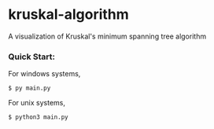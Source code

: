 # kruskal-algorithm
A visualization of Kruskal's minimum spanning tree algorithm

### Quick Start:

For windows systems,
```console
$ py main.py
```

For unix systems,
```console
$ python3 main.py
```
